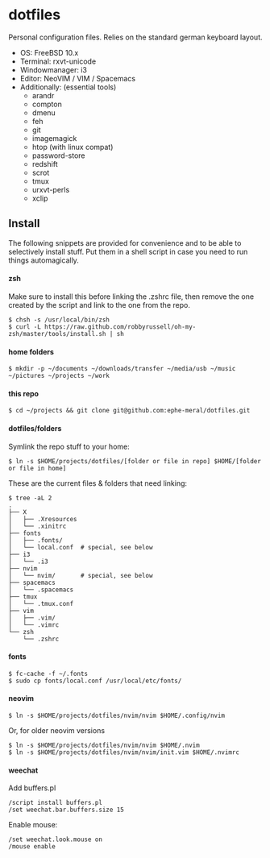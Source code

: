 # dotfiles

Personal configuration files. Relies on the standard german keyboard layout.

- OS: FreeBSD 10.x
- Terminal: rxvt-unicode
- Windowmanager: i3
- Editor: NeoVIM / VIM / Spacemacs
- Additionally: (essential tools)
  - arandr
  - compton
  - dmenu
  - feh
  - git
  - imagemagick
  - htop (with linux compat)
  - password-store
  - redshift
  - scrot
  - tmux
  - urxvt-perls
  - xclip

## Install

The following snippets are provided for convenience and to be able to selectively install stuff. Put them in a shell script in case you need to run things automagically.

#### zsh

Make sure to install this before linking the .zshrc file, then remove the one created
by the script and link to the one from the repo.

```
$ chsh -s /usr/local/bin/zsh
$ curl -L https://raw.github.com/robbyrussell/oh-my-zsh/master/tools/install.sh | sh
```

#### home folders

```
$ mkdir -p ~/documents ~/downloads/transfer ~/media/usb ~/music ~/pictures ~/projects ~/work
```

#### this repo

```
$ cd ~/projects && git clone git@github.com:ephe-meral/dotfiles.git
```

#### dotfiles/folders

Symlink the repo stuff to your home:

```
$ ln -s $HOME/projects/dotfiles/[folder or file in repo] $HOME/[folder or file in home]
```

These are the current files & folders that need linking:

```
$ tree -aL 2
.
├── X
│   ├── .Xresources
│   └── .xinitrc
├── fonts
│   ├── .fonts/
│   └── local.conf  # special, see below
├── i3
│   └── .i3
├── nvim
│   └── nvim/       # special, see below
├── spacemacs
│   └── .spacemacs
├── tmux
│   └── .tmux.conf
├── vim
│   ├── .vim/
│   └── .vimrc
└── zsh
    └── .zshrc
```

#### fonts

```
$ fc-cache -f ~/.fonts
$ sudo cp fonts/local.conf /usr/local/etc/fonts/
```

#### neovim

```
$ ln -s $HOME/projects/dotfiles/nvim/nvim $HOME/.config/nvim
```

Or, for older neovim versions

```
$ ln -s $HOME/projects/dotfiles/nvim/nvim $HOME/.nvim
$ ln -s $HOME/projects/dotfiles/nvim/nvim/init.vim $HOME/.nvimrc
```

#### weechat

Add buffers.pl

```
/script install buffers.pl
/set weechat.bar.buffers.size 15
```

Enable mouse:

```
/set weechat.look.mouse on
/mouse enable
```
